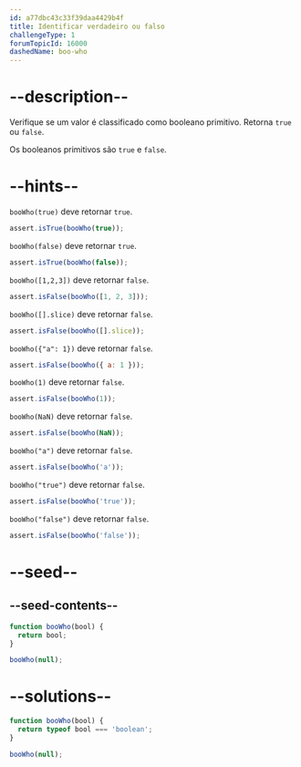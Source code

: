 ```yaml
---
id: a77dbc43c33f39daa4429b4f
title: Identificar verdadeiro ou falso
challengeType: 1
forumTopicId: 16000
dashedName: boo-who
---
```


# --description--

Verifique se um valor é classificado como booleano primitivo. Retorna `true` ou `false`.

Os booleanos primitivos são `true` e `false`.

# --hints--

`booWho(true)` deve retornar `true`.

```js
assert.isTrue(booWho(true));
```

`booWho(false)` deve retornar `true`.

```js
assert.isTrue(booWho(false));
```

`booWho([1,2,3])` deve retornar `false`.

```js
assert.isFalse(booWho([1, 2, 3]));
```

`booWho([].slice)` deve retornar `false`.

```js
assert.isFalse(booWho([].slice));
```

`booWho({"a": 1})` deve retornar `false`.

```js
assert.isFalse(booWho({ a: 1 }));
```

`booWho(1)` deve retornar `false`.

```js
assert.isFalse(booWho(1));
```

`booWho(NaN)` deve retornar `false`.

```js
assert.isFalse(booWho(NaN));
```

`booWho("a")` deve retornar `false`.

```js
assert.isFalse(booWho('a'));
```

`booWho("true")` deve retornar `false`.

```js
assert.isFalse(booWho('true'));
```

`booWho("false")` deve retornar `false`.

```js
assert.isFalse(booWho('false'));
```

# --seed--

## --seed-contents--

```js
function booWho(bool) {
  return bool;
}

booWho(null);
```

# --solutions--

```js
function booWho(bool) {
  return typeof bool === 'boolean';
}

booWho(null);
```
